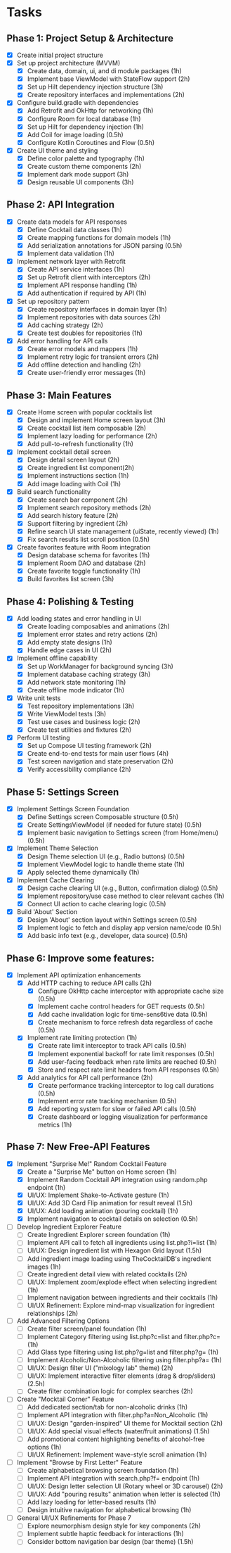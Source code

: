 # Tasks

## Phase 1: Project Setup & Architecture
- [x] Create initial project structure
- [x] Set up project architecture (MVVM)
  - [x] Create data, domain, ui, and di module packages (1h)
  - [x] Implement base ViewModel with StateFlow support (2h)
  - [x] Set up Hilt dependency injection structure (3h)
  - [x] Create repository interfaces and implementations (2h)
- [x] Configure build.gradle with dependencies
  - [x] Add Retrofit and OkHttp for networking (1h)
  - [x] Configure Room for local database (1h)
  - [x] Set up Hilt for dependency injection (1h)
  - [x] Add Coil for image loading (0.5h)
  - [x] Configure Kotlin Coroutines and Flow (0.5h)
- [x] Create UI theme and styling
  - [x] Define color palette and typography (1h)
  - [x] Create custom theme components (2h)
  - [x] Implement dark mode support (3h)
  - [x] Design reusable UI components (3h)

## Phase 2: API Integration
- [x] Create data models for API responses
  - [x] Define Cocktail data classes (1h)
  - [x] Create mapping functions for domain models (1h)
  - [x] Add serialization annotations for JSON parsing (0.5h)
  - [x] Implement data validation (1h)
- [x] Implement network layer with Retrofit
  - [x] Create API service interfaces (1h)
  - [x] Set up Retrofit client with interceptors (2h)
  - [x] Implement API response handling (1h)
  - [x] Add authentication if required by API (1h)
- [x] Set up repository pattern
  - [x] Create repository interfaces in domain layer (1h)
  - [x] Implement repositories with data sources (2h)
  - [x] Add caching strategy (2h)
  - [x] Create test doubles for repositories (1h)
- [x] Add error handling for API calls
  - [x] Create error models and mappers (1h)
  - [x] Implement retry logic for transient errors (2h)
  - [x] Add offline detection and handling (2h)
  - [x] Create user-friendly error messages (1h)

## Phase 3: Main Features
- [x] Create Home screen with popular cocktails list
  - [x] Design and implement Home screen layout (3h)
  - [x] Create cocktail list item composable (2h)
  - [x] Implement lazy loading for performance (2h)
  - [x] Add pull-to-refresh functionality (1h)
- [x] Implement cocktail detail screen
  - [x] Design detail screen layout (2h)
  - [x] Create ingredient list component(2h)
  - [x] Implement instructions section (1h)
  - [x] Add image loading with Coil (1h)
- [x] Build search functionality
  - [x] Create search bar component (2h)
  - [x] Implement search repository methods (2h)
  - [x] Add search history feature (2h)
  - [x] Support filtering by ingredient (2h)
  - [x] Refine search UI state management (uiState, recently viewed) (1h)
  - [x] Fix search results list scroll position (0.5h)
- [x] Create favorites feature with Room integration
  - [x] Design database schema for favorites (1h)
  - [x] Implement Room DAO and database (2h)
  - [x] Create favorite toggle functionality (1h)
  - [x] Build favorites list screen (3h)

## Phase 4: Polishing & Testing
- [x] Add loading states and error handling in UI
  - [x] Create loading composables and animations (2h)
  - [x] Implement error states and retry actions (2h)
  - [x] Add empty state designs (1h)
  - [x] Handle edge cases in UI (2h)
- [x] Implement offline capability
  - [x] Set up WorkManager for background syncing (3h)
  - [x] Implement database caching strategy (3h)
  - [x] Add network state monitoring (1h)
  - [x] Create offline mode indicator (1h)
- [x] Write unit tests
  - [x] Test repository implementations (3h)
  - [x] Write ViewModel tests (3h)
  - [x] Test use cases and business logic (2h)
  - [x] Create test utilities and fixtures (2h)
- [x] Perform UI testing
  - [x] Set up Compose UI testing framework (2h)
  - [x] Create end-to-end tests for main user flows (4h)
  - [x] Test screen navigation and state preservation (2h)
  - [x] Verify accessibility compliance (2h)

## Phase 5: Settings Screen
- [x] Implement Settings Screen Foundation
  - [x] Define Settings screen Composable structure (0.5h)
  - [x] Create SettingsViewModel (if needed for future state) (0.5h)
  - [x] Implement basic navigation to Settings screen (from Home/menu) (0.5h)
- [x] Implement Theme Selection
  - [x] Design Theme selection UI (e.g., Radio buttons) (0.5h)
  - [x] Implement ViewModel logic to handle theme state (1h)
  - [x] Apply selected theme dynamically (1h)
- [x] Implement Cache Clearing
  - [x] Design cache clearing UI (e.g., Button, confirmation dialog) (0.5h)
  - [x] Implement repository/use case method to clear relevant caches (1h)
  - [x] Connect UI action to cache clearing logic (0.5h)
- [x] Build 'About' Section
  - [x] Design 'About' section layout within Settings screen (0.5h)
  - [x] Implement logic to fetch and display app version name/code (0.5h)
  - [x] Add basic info text (e.g., developer, data source) (0.5h)

## Phase 6: Improve some features:
- [x] Implement API optimization enhancements
  - [x] Add HTTP caching to reduce API calls (2h)
    - [x] Configure OkHttp cache interceptor with appropriate cache size (0.5h)
    - [x] Implement cache control headers for GET requests (0.5h)
    - [x] Add cache invalidation logic for time-sens6tive data (0.5h)
    - [x] Create mechanism to force refresh data regardless of cache (0.5h)
  - [x] Implement rate limiting protection (1h)
    - [x] Create rate limit interceptor to track API calls (0.5h)
    - [x] Implement exponential backoff for rate limit responses (0.5h)
    - [x] Add user-facing feedback when rate limits are reached (0.5h)
    - [x] Store and respect rate limit headers from API responses (0.5h)
  - [x] Add analytics for API call performance (2h)
    - [x] Create performance tracking interceptor to log call durations (0.5h)
    - [x] Implement error rate tracking mechanism (0.5h)
    - [x] Add reporting system for slow or failed API calls (0.5h)
    - [x] Create dashboard or logging visualization for performance metrics (1h)

## Phase 7: New Free-API Features
- [x] Implement "Surprise Me!" Random Cocktail Feature
  - [x] Create a "Surprise Me" button on Home screen (1h)
  - [x] Implement Random Cocktail API integration using random.php endpoint (1h)
  - [x] UI/UX: Implement Shake-to-Activate gesture (1h)
  - [x] UI/UX: Add 3D Card Flip animation for result reveal (1.5h)
  - [x] UI/UX: Add loading animation (pouring cocktail) (1h)
  - [x] Implement navigation to cocktail details on selection (0.5h)
- [ ] Develop Ingredient Explorer Feature
  - [ ] Create Ingredient Explorer screen foundation (1h)
  - [ ] Implement API call to fetch all ingredients using list.php?i=list (1h)
  - [ ] UI/UX: Design ingredient list with Hexagon Grid layout (1.5h)
  - [ ] Add ingredient image loading using TheCocktailDB's ingredient images (1h)
  - [ ] Create ingredient detail view with related cocktails (2h)
  - [ ] UI/UX: Implement zoom/explode effect when selecting ingredient (1h)
  - [ ] Implement navigation between ingredients and their cocktails (1h)
  - [ ] UI/UX Refinement: Explore mind-map visualization for ingredient relationships (2h)
- [ ] Add Advanced Filtering Options
  - [ ] Create filter screen/panel foundation (1h)
  - [ ] Implement Category filtering using list.php?c=list and filter.php?c= (1h)
  - [ ] Add Glass type filtering using list.php?g=list and filter.php?g= (1h)
  - [ ] Implement Alcoholic/Non-Alcoholic filtering using filter.php?a= (1h)
  - [ ] UI/UX: Design filter UI ("mixology lab" theme) (2h)
  - [ ] UI/UX: Implement interactive filter elements (drag & drop/sliders) (2.5h)
  - [ ] Create filter combination logic for complex searches (2h)
- [ ] Create "Mocktail Corner" Feature
  - [ ] Add dedicated section/tab for non-alcoholic drinks (1h)
  - [ ] Implement API integration with filter.php?a=Non_Alcoholic (1h)
  - [ ] UI/UX: Design "garden-inspired" UI theme for Mocktail section (2h)
  - [ ] UI/UX: Add special visual effects (water/fruit animations) (1.5h)
  - [ ] Add promotional content highlighting benefits of alcohol-free options (1h)
  - [ ] UI/UX Refinement: Implement wave-style scroll animation (1h)
- [ ] Implement "Browse by First Letter" Feature
  - [ ] Create alphabetical browsing screen foundation (1h)
  - [ ] Implement API integration with search.php?f= endpoint (1h)
  - [ ] UI/UX: Design letter selection UI (Rotary wheel or 3D carousel) (2h)
  - [ ] UI/UX: Add "pouring results" animation when letter is selected (1h)
  - [ ] Add lazy loading for letter-based results (1h)
  - [ ] Design intuitive navigation for alphabetical browsing (1h)
- [ ] General UI/UX Refinements for Phase 7
  - [ ] Explore neumorphism design style for key components (2h)
  - [ ] Implement subtle haptic feedback for interactions (1h)
  - [ ] Consider bottom navigation bar design (bar theme) (1.5h)